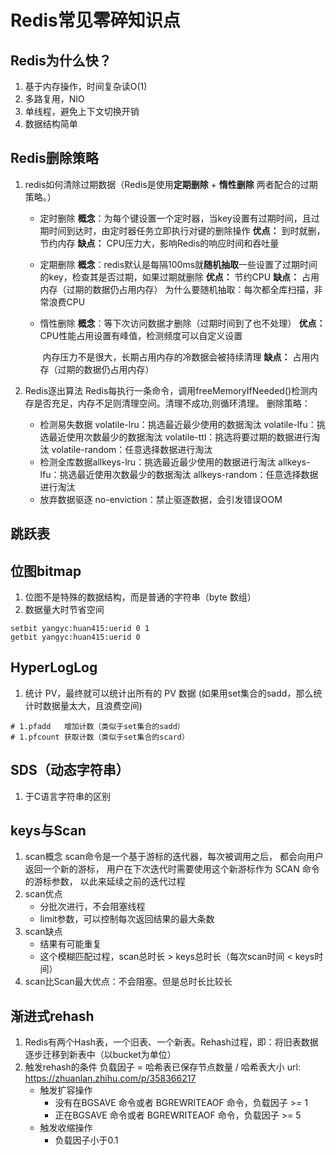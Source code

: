 # Redis常见零碎知识点

## Redis为什么快？

1. 基于内存操作，时间复杂读O(1)
2. 多路复用，NIO
3. 单线程，避免上下文切换开销
4. 数据结构简单

## Redis删除策略

1. redis如何清除过期数据（Redis是使用**定期删除** + **惰性删除** 两者配合的过期策略。）

   * 定时删除
     **概念**：为每个键设置一个定时器，当key设置有过期时间，且过期时间到达时，由定时器任务立即执行对键的删除操作
     **优点：** 到时就删，节约内存
     **缺点：** CPU压力大，影响Redis的响应时间和吞吐量

   * 定期删除
     **概念**：redis默认是每隔100ms就**随机抽取**一些设置了过期时间的key，检查其是否过期，如果过期就删除
     **优点：** 节约CPU
     **缺点：** 占用内存（过期的数据仍占用内存）
     为什么要随机抽取：每次都全库扫描，非常浪费CPU
     
   * 惰性删除
     **概念**：等下次访问数据才删除（过期时间到了也不处理）
     **优点：** CPU性能占用设置有峰值，检测频度可以自定义设置

     ​           内存压力不是很大，长期占用内存的冷数据会被持续清理
     **缺点：** 占用内存（过期的数据仍占用内存）

2. Redis逐出算法
   Redis每执行一条命令，调用freeMemoryIfNeeded()检测内存是否充足，内存不足则清理空间。清理不成功,则循环清理。
   删除策略：

   * 检测易失数据
     volatile-lru：挑选最近最少使用的数据淘汰
     volatile-lfu：挑选最近使用次数最少的数据淘汰
     volatile-ttl：挑选将要过期的数据进行淘汰
     volatile-random：任意选择数据进行淘汰
   * 检测全库数据allkeys-lru：挑选最近最少使用的数据进行淘汰
     allkeys-lfu：挑选最近使用次数最少的数据淘汰
     allkeys-random：任意选择数据进行淘汰
   * 放弃数据驱逐
     no-enviction：禁止驱逐数据，会引发错误OOM

## 跳跃表



## 位图bitmap

1. 位图不是特殊的数据结构，而是普通的字符串（byte 数组）
2. 数据量大时节省空间

```shell
setbit yangyc:huan415:uerid 0 1
getbit yangyc:huan415:uerid 0
```



## HyperLogLog 

1. 统计 PV，最终就可以统计出所有的 PV 数据
   (如果用set集合的sadd，那么统计时数据量太大，且浪费空间)

```shell
# 1.pfadd   增加计数（类似于set集合的sadd）
# 1.pfcount 获取计数（类似于set集合的scard）
```

## SDS（动态字符串）

1. 于C语言字符串的区别

## keys与Scan

1. scan概念
   scan命令是一个基于游标的迭代器，每次被调用之后， 都会向用户返回一个新的游标， 用户在下次迭代时需要使用这个新游标作为 SCAN 命令的游标参数， 以此来延续之前的迭代过程
2. scan优点
   * 分批次进行，不会阻塞线程
   * limit参数，可以控制每次返回结果的最大条数
3. scan缺点
   * 结果有可能重复
   * 这个模糊匹配过程，scan总时长 > keys总时长（每次scan时间 < keys时间）
4. scan比Scan最大优点：不会阻塞。但是总时长比较长

## 渐进式rehash

1. Redis有两个Hash表，一个旧表、一个新表。Rehash过程，即：将旧表数据逐步迁移到新表中（以bucket为单位）
2. 触发rehash的条件
   负载因子 = 哈希表已保存节点数量 / 哈希表大小
   url: https://zhuanlan.zhihu.com/p/358366217
   * 触发扩容操作
     * 没有在BGSAVE 命令或者 BGREWRITEAOF 命令，负载因子 >= 1
     * 正在BGSAVE 命令或者 BGREWRITEAOF 命令，负载因子 >= 5
   * 触发收缩操作
     * 负载因子小于0.1

